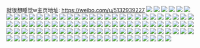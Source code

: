 就很想睡觉w主页地址: https://weibo.com/u/5132939227 
![](https://wx4.sinaimg.cn/mw2000/005BnhYnly1h9ess8ydq8j31ny20nb29.jpg) 
![](https://wx4.sinaimg.cn/mw2000/005BnhYnly1h9essltt8jj31o01o01j2.jpg) 
![](https://wx4.sinaimg.cn/mw2000/005BnhYnly1h9ess6ez4rj31o01o0e5d.jpg) 
![](https://wx4.sinaimg.cn/mw2000/005BnhYnly1h9essoj6gjj31o01o0ty2.jpg) 
![](https://wx4.sinaimg.cn/mw2000/005BnhYnly1h9cwu45qetj31400u0n6c.jpg) 
![](https://wx4.sinaimg.cn/mw2000/005BnhYnly1h8z2y4oqdyj30u019079f.jpg) 
![](https://wx4.sinaimg.cn/mw2000/005BnhYnly1h8z2y54e1ij30u0190tdw.jpg) 
![](https://wx4.sinaimg.cn/mw2000/005BnhYnly1h8z2y5htfbj30u0190q82.jpg) 
![](https://wx4.sinaimg.cn/mw2000/005BnhYnly1h8z2y5w5dzj30kw1n6q9f.jpg) 
![](https://wx4.sinaimg.cn/mw2000/005BnhYnly1h8t7atsloxj31be0vx168.jpg) 
![](https://wx4.sinaimg.cn/mw2000/005BnhYnly1h8gizvj4duj322o340e81.jpg) 
![](https://wx4.sinaimg.cn/mw2000/005BnhYnly1h8gj04ioeij322o3407wh.jpg) 
![](https://wx4.sinaimg.cn/mw2000/005BnhYnly1h8gj059dl8j322o340hdt.jpg) 
![](https://wx4.sinaimg.cn/mw2000/005BnhYnly1h8a6wl4pg2j322o340hdt.jpg) 
![](https://wx4.sinaimg.cn/mw2000/005BnhYnly1h86un6p9akj322o340hdt.jpg) 
![](https://wx4.sinaimg.cn/mw2000/005BnhYnly1h83tpmn4t8j322o340x6p.jpg) 
![](https://wx4.sinaimg.cn/mw2000/005BnhYnly1h83tpnwzu7j322o340u0x.jpg) 
![](https://wx4.sinaimg.cn/mw2000/005BnhYnly1h83tpq6nu9j322o340b29.jpg) 
![](https://wx4.sinaimg.cn/mw2000/005BnhYnly1h83tpix9plj322o340b29.jpg) 
![](https://wx4.sinaimg.cn/mw2000/005BnhYnly1h83dgm4eizj31o0280u0x.jpg) 
![](https://wx4.sinaimg.cn/mw2000/005BnhYnly1h83dgri1h7j31o01o0hdt.jpg) 
![](https://wx4.sinaimg.cn/mw2000/005BnhYnly1h83dgifkaoj31o01o04qp.jpg) 
![](https://wx4.sinaimg.cn/mw2000/005BnhYnly1h83dgom1e7j31o01o07wh.jpg) 
![](https://wx4.sinaimg.cn/mw2000/005BnhYnly1h83dgja4l3j31o01o07wh.jpg) 
![](https://wx4.sinaimg.cn/mw2000/005BnhYnly1h83dgqcyf9j31o01o07wh.jpg) 
![](https://wx4.sinaimg.cn/mw2000/005BnhYnly1h83dgphetsj31o01o07wh.jpg) 
![](https://wx4.sinaimg.cn/mw2000/005BnhYnly1h80dsx06xmj32c03407wh.jpg) 
![](https://wx4.sinaimg.cn/mw2000/005BnhYnly1h7s6wqgb9pj32yo2yo1kz.jpg) 
![](https://wx4.sinaimg.cn/mw2000/005BnhYnly1h7s6w0xjqqj30v90xr76p.jpg) 
![](https://wx4.sinaimg.cn/mw2000/005BnhYnly1h79o6oksjqj322o340q8e.jpg) 
![](https://wx4.sinaimg.cn/mw2000/005BnhYnly1h6pwrtshmlj31900u0jwm.jpg) 
![](https://wx4.sinaimg.cn/mw2000/005BnhYnly1h6pwru8emmj31900u0q7l.jpg) 
![](https://wx4.sinaimg.cn/mw2000/005BnhYnly1h6bkvzefzuj30u0190gmb.jpg) 
![](https://wx4.sinaimg.cn/mw2000/005BnhYnly1h6bkvyzupoj30u00u0agl.jpg) 
![](https://wx4.sinaimg.cn/mw2000/005BnhYnly1h6bkvzxeuoj30u0190n72.jpg) 
![](https://wx4.sinaimg.cn/mw2000/005BnhYnly1h6ag6udjxdj31o01o0guo.jpg) 
![](https://wx4.sinaimg.cn/mw2000/005BnhYnly1h6ag6o6avjj32dc1kwhdt.jpg) 
![](https://wx4.sinaimg.cn/mw2000/005BnhYnly1h6ag6paspqj31o01400x0.jpg) 
![](https://wx4.sinaimg.cn/mw2000/005BnhYnly1h5ln5vxqfdj32c02m2b2c.jpg) 
![](https://wx4.sinaimg.cn/mw2000/005BnhYnly1h5ln61xt2vj32c02ntu10.jpg) 
![](https://wx4.sinaimg.cn/mw2000/005BnhYnly1h55e92adagj30kw10vgrr.jpg) 
![](https://wx4.sinaimg.cn/mw2000/005BnhYnly1h55e8b7pxfj32c0340qv6.jpg) 
![](https://wx4.sinaimg.cn/mw2000/005BnhYnly1h55e8cges2j30kw15wthu.jpg) 
![](https://wx4.sinaimg.cn/mw2000/005BnhYnly1h55e8c3ykxj32re2c07wh.jpg) 
![](https://wx4.sinaimg.cn/mw2000/005BnhYnly1h3qcn4l8i3j30ru1r87wh.jpg) 
![](https://wx4.sinaimg.cn/mw2000/005BnhYnly1h3qcn5n0ywj30ru1q2b29.jpg) 
![](https://wx4.sinaimg.cn/mw2000/005BnhYnly1h3qcnq73jdj322o340b2c.jpg) 
![](https://wx4.sinaimg.cn/mw2000/005BnhYnly1h3qcnxbbd1j334022okjo.jpg) 
![](https://wx4.sinaimg.cn/mw2000/005BnhYnly1h3qcng08w7j322o3407wk.jpg) 
![](https://wx4.sinaimg.cn/mw2000/005BnhYnly1h3qco51pk5j322o340x6t.jpg) 
![](https://wx4.sinaimg.cn/mw2000/005BnhYnly1h3qco72kozj322o26px6q.jpg) 
![](https://wx4.sinaimg.cn/mw2000/005BnhYnly1h3qco9df43j322o2xwu0y.jpg) 
![](https://wx4.sinaimg.cn/mw2000/005BnhYnly1h3qcod8qgkj3340286hdw.jpg) 
![](https://wx4.sinaimg.cn/mw2000/005BnhYnly1h3qcogh8fyj32gi2w9u0z.jpg) 
![](https://wx4.sinaimg.cn/mw2000/005BnhYnly1h3qcokqsu1j30ru112wsp.jpg) 
![](https://wx4.sinaimg.cn/mw2000/005BnhYnly1h3aij0lihzj30ru228hdt.jpg) 
![](https://wx4.sinaimg.cn/mw2000/005BnhYnly1h3aij1era0j30ru1nb4qp.jpg) 
![](https://wx4.sinaimg.cn/mw2000/005BnhYnly1h3aij1s74cj30ru15q7py.jpg) 
![](https://wx4.sinaimg.cn/mw2000/005BnhYnly1h3aij25swbj30ru15qh8m.jpg) 
![](https://wx4.sinaimg.cn/mw2000/005BnhYnly1h3aijhai2ej33402c0b2b.jpg) 
![](https://wx4.sinaimg.cn/mw2000/005BnhYnly1h3aij2qxmuj30ru228e4o.jpg) 
![](https://wx4.sinaimg.cn/mw2000/005BnhYnly1h1t7r8wkktj32c02qokjn.jpg) 
![](https://wx4.sinaimg.cn/mw2000/005BnhYnly1h1t7r5u5o9j32c02rgqv7.jpg) 
![](https://wx4.sinaimg.cn/mw2000/005BnhYnly1h1t7rd1nofj32c02i1hdv.jpg) 
![](https://wx4.sinaimg.cn/mw2000/005BnhYnly1h1t7r1ecxzj32c02gn1ky.jpg) 
![](https://wx4.sinaimg.cn/mw2000/005BnhYnly1h1t7rau202j31o01xq7w8.jpg) 
![](https://wx4.sinaimg.cn/mw2000/005BnhYnly1h1t7ra1hulj31o02804qp.jpg) 
![](https://wx4.sinaimg.cn/mw2000/005BnhYnly1h0z8d8wrquj31o01o0hat.jpg) 
![](https://wx4.sinaimg.cn/mw2000/005BnhYnly1h0z8d9sd5yj31o01o01kx.jpg) 
![](https://wx4.sinaimg.cn/mw2000/005BnhYnly1h0z8dabpoej31o01o0e3t.jpg) 
![](https://wx4.sinaimg.cn/mw2000/005BnhYnly1h0z8dbsvomj31o01o04qp.jpg) 
![](https://wx4.sinaimg.cn/mw2000/005BnhYnly1h0z8d659lqj30ru1jo7he.jpg) 
![](https://wx4.sinaimg.cn/mw2000/005BnhYnly1h0z8d7pbptj30ru1jodvk.jpg) 
![](https://wx4.sinaimg.cn/mw2000/005BnhYnly1h0z8d88yh8j30ru1jotje.jpg) 
![](https://wx4.sinaimg.cn/mw2000/005BnhYnly1h0z8dcdzhhj31o01d5e81.jpg) 
![](https://wx4.sinaimg.cn/mw2000/005BnhYnly1h02mrt9xf7j30u00u0wjt.jpg) 
![](https://wx4.sinaimg.cn/mw2000/005BnhYnly1h02mrswup8j30u01ccdmk.jpg) 
![](https://wx4.sinaimg.cn/mw2000/005BnhYnly1h02mrtnyv4j30u0140af2.jpg) 
![](https://wx4.sinaimg.cn/mw2000/005BnhYnly1h02mru4djgj30u0140gt7.jpg) 
![](https://wx4.sinaimg.cn/mw2000/005BnhYnly1gzlj4ghmjqj31o01jh4l7.jpg) 
![](https://wx4.sinaimg.cn/mw2000/005BnhYnly1gz7cbx12v4j31o01o07pn.jpg) 
![](https://wx4.sinaimg.cn/mw2000/005BnhYnly1gz7cbypsm3j31ny1nn1kx.jpg) 
![](https://wx4.sinaimg.cn/mw2000/005BnhYnly1gz7cbxibvtj31o01o0atw.jpg) 
![](https://wx4.sinaimg.cn/mw2000/005BnhYnly1gz7cbzp2qfj31o01o04iu.jpg) 
![](https://wx4.sinaimg.cn/mw2000/005BnhYnly1gz7cc0dw1wj31o01o04qp.jpg) 
![](https://wx4.sinaimg.cn/mw2000/005BnhYnly1gz7cbwl6z8j31o01j4nic.jpg) 
![](https://wx4.sinaimg.cn/mw2000/005BnhYnly1gz7cc1k7exj33402c0u0y.jpg) 
![](https://wx4.sinaimg.cn/mw2000/005BnhYnly1gz7cbxxpgsj31o01o0qsh.jpg) 
![](https://wx4.sinaimg.cn/mw2000/005BnhYnly1gz7cc2s19ij33402c0b2b.jpg) 
![](https://wx4.sinaimg.cn/mw2000/005BnhYnly1gytnnofradj31o01o0tvj.jpg) 
![](https://wx4.sinaimg.cn/mw2000/005BnhYnly1gytnnoqujxj30ru228k9f.jpg) 
![](https://wx4.sinaimg.cn/mw2000/005BnhYnly1gytnnpgscpj31ou2941kx.jpg) 
![](https://wx4.sinaimg.cn/mw2000/005BnhYnly1gytnnn7cl3j31o02g44qp.jpg) 
![](https://wx4.sinaimg.cn/mw2000/005BnhYnly1gytnnpwpvnj31o01o0tti.jpg) 
![](https://wx4.sinaimg.cn/mw2000/005BnhYnly1gytnnqdi9fj31o01o04o5.jpg) 
![](https://wx4.sinaimg.cn/mw2000/005BnhYnly1gytnnr4mtqj32801o04qq.jpg) 
![](https://wx4.sinaimg.cn/mw2000/005BnhYnly1gytnnrzogij3294305x6p.jpg) 
![](https://wx4.sinaimg.cn/mw2000/005BnhYnly1gytnntayq8j31o01o01kx.jpg) 
![](https://wx4.sinaimg.cn/mw2000/005BnhYnly1gy7t7w70zyj30ru228kfo.jpg) 
![](https://wx4.sinaimg.cn/mw2000/005BnhYnly1gy7t88ja37j30ru114k0i.jpg) 
![](https://wx4.sinaimg.cn/mw2000/005BnhYnly1gy7t87tfezj30ru19pqio.jpg) 
![](https://wx4.sinaimg.cn/mw2000/005BnhYnly1gy7t887tvgj30ru19y7lb.jpg) 
![](https://wx4.sinaimg.cn/mw2000/005BnhYnly1gy7t87apoej30ru15q7i0.jpg) 
